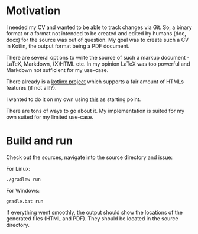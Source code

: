 # Motivation

I needed my CV and wanted to be able to track changes via Git. 
So, a binary format or a format not intended to be created and edited by humans (doc, docx) for the source was out of question. My goal was to create such a CV in Kotlin, the output format being a PDF document.

There are several options to write the source of such a markup document - LaTeX, Markdown, (X)HTML etc. In my opinion LaTeX was too powerful and Markdown not sufficient for my use-case.

There already is a [kotlinx project](https://github.com/Kotlin/kotlinx.html) which supports a fair amount of HTMLs features (if not all!?).

I wanted to do it on my own using [this](https://try.kotlinlang.org/#/Examples/Longer%20examples/HTML%20Builder/HTML%20Builder.kt) as starting point.

There are tons of ways to go about it. My implementation is suited for my own suited for my limited use-case.

# Build and run

Check out the sources, navigate into the source directory and issue:

For Linux:
```
./gradlew run
```

For Windows:
```
gradle.bat run
```

If everything went smoothly, the output should show the locations of the generated files (HTML and PDF).
They should be located in the source directory.